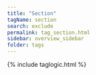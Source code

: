 ```yaml
---
title: "Section"
tagName: section
search: exclude
permalink: tag_section.html
sidebar: overview_sidebar
folder: tags
---
```

{% include taglogic.html %}
